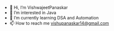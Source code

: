 - 👋 Hi, I’m VishwajeetPanaskar
- 👀 I’m interested in Java    
- 🌱 I’m currently learning DSA and Automation
- 📫 How to reach me vishupanaskar14@gmail.com

<!---
VishwajeetPanaskar/VishwajeetPanaskar is a ✨ special ✨ repository because its `README.md` (this file) appears on your GitHub profile.
You can click the Preview link to take a look at your changes.
--->
